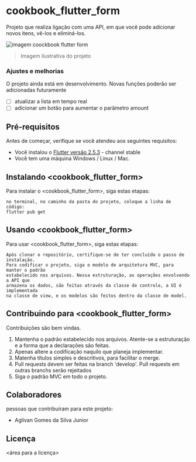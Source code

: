 # cookbook_flutter_form

Projeto que realiza ligação com uma API, em que você pode adicionar novos itens, vê-los e eliminá-los.

<img src="https://i.postimg.cc/gkxcW82g/flutter-coockbook-form.png" alt="imagem coockbook flutter form">

> Imagem ilustrativa do projeto

### Ajustes e melhorias

O projeto ainda está em desenvolvimento. Novas funções poderão ser adicionadas futuramente

- [ ] atualizar a lista em tempo real
- [ ] adicionar um botão para aumentar o parâmetro amount

## Pré-requisitos

Antes de começar, verifique se você atendeu aos seguintes requisitos:
* Você instalou o <a href="https://docs.flutter.dev/development/tools/sdk/releases">Flutter versão 2.5.3</a> - channel stable
* Você tem uma máquina Windows / Linux / Mac.

## Instalando <cookbook_flutter_form>

Para instalar o <cookbook_flutter_form>, siga estas etapas:

```
no terminal, no caminho da pasta do projeto, coloque a linha de código:
flutter pub get 
```

## Usando <cookbook_flutter_form>

Para usar <cookbook_flutter_form>, siga estas etapas:

```
Após clonar o repositório, certifique-se de ter concluído o passo de instalação.
Para codificar o projeto, siga o modelo de arquitetura MVC, para manter o padrão
estabelecido nos arquivos. Nessa estruturação, as operações envolvendo a API que
armazena os dados, são feitas através da classe de controle, a UI é implementada
na classe de view, e os modelos são feitos dentro da classe de model.
```

## Contribuindo para <cookbook_flutter_form>

Contribuições são bem vindas.

1.  Mantenha o padrão estabelecido nos arquivos. Atente-se a estruturação e a forma que a declarações são feitas.
2.  Apenas altere a codificação naquilo que planeja implementar.
3.  Matenha títulos simples e descritivos, para facilitar o merge.
4.  Pull requests devem ser feitas na branch 'develop'. Pull requests em outras branchs serão rejeitados
5.  Siga o padrão MVC em todo o projeto.

 
## Colaboradores

pessoas que contribuíram para este projeto:

- Aglivan Gomes da Silva Junior

## Licença

<área para a licença>
